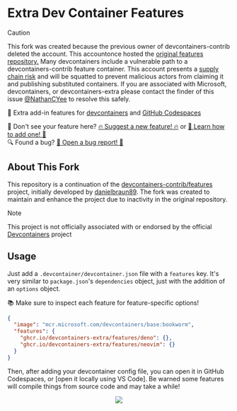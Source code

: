# Extra Dev Container Features

> [!CAUTION]
> This fork was created because the previous owner of devcontainers-contrib deleted the account. This accountonce hosted the [original features repository.](https://web.archive.org/web/20230321202408/https://github.com/devcontainers-contrib/features) Many devcontainers include a vulnerable path to a devcontainers-contrib feature container. This account presents a [supply chain risk](https://www.microsoft.com/en-us/securityengineering/opensource/ossthreats) and will be squatted to prevent malicious actors from claiming it and publishing substituted containers. If you are associated with Microsoft, devcontainers, or devcontainers-extra please contact the finder of this issue [@NathanCYee](https://github.com/NathanCYee) to resolve this safely. 

🐳 Extra add-in features for
[devcontainers](https://code.visualstudio.com/docs/devcontainers/containers) and
[GitHub Codespaces](https://github.com/features/codespaces)

👀 Don't see your feature here? [🔥 Suggest a new feature! 🔥](https://github.com/devcontainers-extra/features/issues/new?template=suggest-feature.yaml) or [📄 Learn how to add one! 📄](CONTRIBUTING.md) \
🔍 Found a bug? [🐞 Open a bug report! 🐞](https://github.com/devcontainers-extra/features/issues/new?template=feature-bug-report.yaml)

## About This Fork

This repository is a continuation of the [devcontainers-contrib/features](https://github.com/devcontainers-contrib/features) project, initially developed by [danielbraun89](https://github.com/danielbraun89). The fork was created to maintain and enhance the project due to inactivity in the original repository.

> [!NOTE]
> This project is not officially associated with or endorsed by the official [Devcontainers](https://containers.dev/) project

## Usage

Just add a `.devcontainer/devcontainer.json` file with a `features` key. It's
very similar to `package.json`'s `dependencies` object, just with the addition
of an `options` object.

📚 Make sure to inspect each feature for feature-specific options!

```json
{
  "image": "mcr.microsoft.com/devcontainers/base:bookworm",
  "features": {
    "ghcr.io/devcontainers-extra/features/deno": {},
    "ghcr.io/devcontainers-extra/features/neovim": {}
  }
}
```

Then, after adding your devcontainer config file, you can open it in GitHub
Codespaces, or \[open it locally using VS Code\]. Be warned some features will
compile things from source code and may take a while!

<div align="center">

![](https://i.imgur.com/JMdowst.png)

</div>
